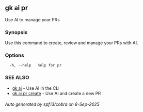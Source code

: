 ## gk ai pr

Use AI to manage your PRs

### Synopsis


Use this command to create, review and manage your PRs with AI.


### Options

```
  -h, --help   help for pr
```

### SEE ALSO

* [gk ai](gk_ai.md)	 - Use AI in the CLI
* [gk ai pr create](gk_ai_pr_create.md)	 - Use AI and create a new PR

###### Auto generated by spf13/cobra on 8-Sep-2025
